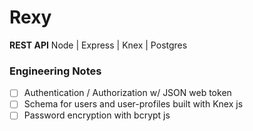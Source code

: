 # Rexy


**REST API**
Node | Express | Knex | Postgres

### Engineering Notes
- [ ] Authentication / Authorization w/ JSON web token
- [ ] Schema for users and user-profiles built with Knex js
- [ ] Password encryption with bcrypt js
